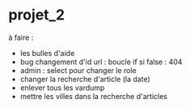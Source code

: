 # projet_2

à faire :
- les bulles d'aide
- bug changement d'id url : boucle if si false : 404
- admin : select pour changer le role
- changer la recherche d'article (la date)
- enlever tous les vardump
-  mettre les villes dans la recherche d'articles
